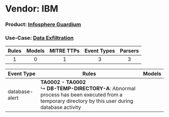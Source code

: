 Vendor: IBM
===========
### Product: [Infosphere Guardium](../ds_ibm_infosphere_guardium.md)
### Use-Case: [Data Exfiltration](../../../../UseCases/uc_data_exfiltration.md)

| Rules | Models | MITRE TTPs | Event Types | Parsers |
|:-----:|:------:|:----------:|:-----------:|:-------:|
|   1   |   0    |     1      |      3      |    3    |

| Event Type     | Rules                                                                                                                                                        | Models |
| -------------- | ------------------------------------------------------------------------------------------------------------------------------------------------------------ | ------ |
| database-alert | <b>TA0002 - TA0002</b><br> ↳ <b>DB-TEMP-DIRECTORY-A</b>: Abnormal process has been executed from a temporary directory by this user during database activity |        |